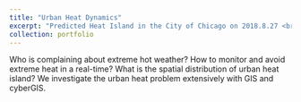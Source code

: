 ```yaml
---
title: "Urban Heat Dynamics"
excerpt: "Predicted Heat Island in the City of Chicago on 2018.8.27 <br/><img src='/images/ri1.png' width="500">"
collection: portfolio
---
```


Who is complaining about extreme hot weather? How to monitor and avoid extreme heat in a real-time? What is the spatial distribution of urban heat island? We investigate the urban heat problem extensively with GIS and cyberGIS.


